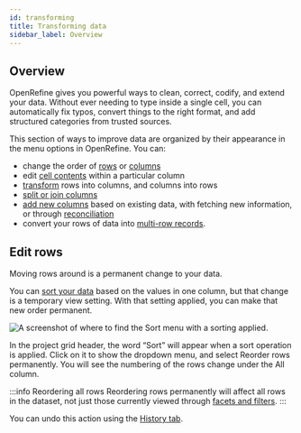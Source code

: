 ```yaml
---
id: transforming
title: Transforming data
sidebar_label: Overview
---
```


## Overview

OpenRefine gives you powerful ways to clean, correct, codify, and extend your data. Without ever needing to type inside a single cell, you can automatically fix typos, convert things to the right format, and add structured categories from trusted sources.

This section of ways to improve data are organized by their appearance in the menu options in OpenRefine. You can:

*   change the order of [rows](#edit-rows) or [columns](columnediting#rename-remove-and-move)
*   edit [cell contents](cellediting) within a particular column
*   [transform](transposing) rows into columns, and columns into rows
*   [split or join columns](columnediting#split-or-join)
*   [add new columns](columnediting) based on existing data, with fetching new information, or through [reconciliation](reconciling)
*   convert your rows of data into [multi-row records](exploring#rows-vs-records).

## Edit rows

Moving rows around is a permanent change to your data.

You can [sort your data](sortview#sort) based on the values in one column, but that change is a temporary view setting. With that setting applied, you can make that new order permanent.

![A screenshot of where to find the Sort menu with a sorting applied.](/img/sortPermanent.png)

In the project grid header, the word “Sort” will appear when a sort operation is applied. Click on it to show the dropdown menu, and select <span class="menuItems">Reorder rows permanently</span>. You will see the numbering of the rows change under the <span class="menuItems">All</span> column.

:::info Reordering all rows Reordering rows permanently will affect all rows in the dataset, not just those currently viewed through [facets and filters](facets). :::

You can undo this action using the [<span class="fieldLabels">History</span> tab](running#history-undoredo). 